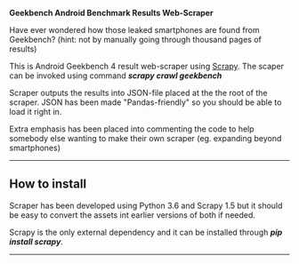 **Geekbench Android Benchmark Results Web-Scraper**

Have ever wondered how those leaked smartphones are found from Geekbench? (hint: not by manually going through thousand pages of results)

This is Android Geekbench 4 result web-scraper using [Scrapy](https://scrapy.org/). The scaper can be invoked using command **_scrapy crawl geekbench_**

Scraper outputs the results into JSON-file placed at the the root of the scraper. JSON has been made "Pandas-friendly" so you should be able to load it right in.

Extra emphasis has been placed into commenting the code to help somebody else wanting to make their own scraper (eg. expanding beyond smartphones)

---

## How to install

Scraper has been developed using Python 3.6 and Scrapy 1.5 but it should be easy to convert the assets int earlier versions of both if needed.

Scrapy is the only external dependency and it can be installed through **_pip install scrapy_**.

---


